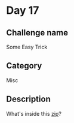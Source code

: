 # Day 17

## Challenge name
Some Easy Trick

## Category
Misc

## Description
What's inside this [zip](./day17.zip)?